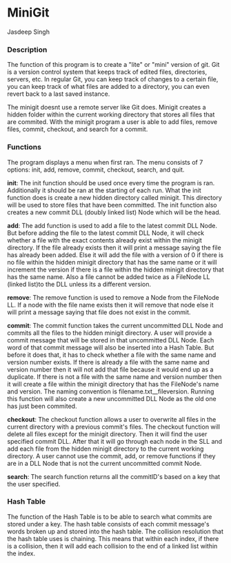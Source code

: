 # MiniGit

Jasdeep Singh

### Description
The function of this program is to create a "lite" or "mini" version of git. Git is a version control system that keeps track of edited files, directories, servers, etc. In regular Git, you can keep track of changes to a certain file, you can keep track of what files are added to a directory, you can even revert back to a last saved instance. 

The minigit doesnt use a remote server like Git does. Minigit creates a hidden folder within the current working directory that stores all files that are commited. With the minigit program a user is able to add files, remove files, commit, checkout, and search for a commit.

### Functions

The program displays a menu when first ran. The menu consists of 7 options: init, add, remove, commit, checkout, search, and quit.

**init**: The init function should be used once every time the program is ran. Additionally it should be ran at the starting of each run. What the init function does is create a new hidden directory called minigit. This directory will be used to store files that have been committed. The init function also creates a new commit DLL (doubly linked list) Node which will be the head. 

**add**: The add function is used to add a file to the latest commit DLL Node. But before adding the file to the latest commit DLL Node, it will check whether a file with the exact contents already exist within the minigit directory. If the file already exists then it will print a message saying the file has already been added. Else it will add the file with a version of 0 if there is no file within the hidden minigit directory that has the same name or it will increment the version if there is a file within the hidden minigit directory that has the same name. Also a file cannot be added twice as a FileNode LL (linked list)to the DLL unless its a different version.

**remove**: The remove function is used to remove a Node from the FileNode LL. If a node with the file name exists then it will remove that node else it will print a message saying that file does not exist in the commit.

**commit**: The commit function takes the current uncommitted DLL Node and commits all the files to the hidden minigit directory. A user will provide a commit message that will be stored in that uncommitted DLL Node. Each word of that commit message will also be inserted into a Hash Table. But before it does that, it has to check whether a file with the same name and version number exists. If there is already a file with the same name and version number then it will not add that file because it would end up as a duplicate. If there is not a file with the same name and version number then it will create a file within the minigit directory that has the FileNode's name and version. The naming convention is filename.txt__fileversion. Running this function will also create a new uncommitted DLL Node as the old one has just been commited.

**checkout**: The checkout function allows a user to overwrite all files in the current directory with a previous commit's files. The checkout function will delete all files except for the minigit directory. Then it will find the user specified commit DLL. After that it will go through each node in the SLL and add each file from the hidden minigit directory to the current working directory. A user cannot use the commit, add, or remove functions if they are in a DLL Node that is not the current uncommitted commit Node.

**search**: The search function returns all the commitID's based on a key that the user specified. 


### Hash Table
The function of the Hash Table is to be able to search what commits are stored under a key. The hash table consists of each commit message's words broken up and stored into the hash table. The collision resolution that the hash table uses is chaining. This means that within each index, if there is a collision, then it will add each collision to the end of a linked list within the index.

